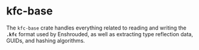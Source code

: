 # kfc-base

The `kfc-base` crate handles everything related to reading and writing the **`.kfc`** format used by Enshrouded, as well as extracting type reflection data, GUIDs, and hashing algorithms.

